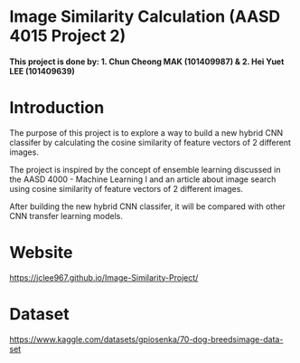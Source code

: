 # Image Similarity Calculation (AASD 4015 Project 2)
#### This project is done by: 1. Chun Cheong MAK (101409987) & 2. Hei Yuet LEE (101409639)

# Introduction
The purpose of this project is to explore a way to build a new hybrid CNN classifer by calculating the cosine similarity of feature vectors of 2 different images. 

The project is inspired by the concept of ensemble learning discussed in the AASD 4000 - Machine Learning I and an article about image search using cosine similarity of feature vectors of 2 different images. 

After building the new hybrid CNN classifer, it will be compared with other CNN transfer learning models.

# Website
https://jclee967.github.io/Image-Similarity-Project/

# Dataset
https://www.kaggle.com/datasets/gpiosenka/70-dog-breedsimage-data-set
